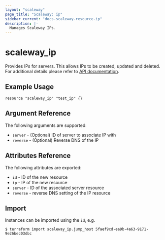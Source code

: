 ```yaml
---
layout: "scaleway"
page_title: "Scaleway: ip"
sidebar_current: "docs-scaleway-resource-ip"
description: |-
  Manages Scaleway IPs.
---
```


# scaleway\_ip

Provides IPs for servers. This allows IPs to be created, updated and deleted.
For additional details please refer to [API documentation](https://developer.scaleway.com/#ips).

## Example Usage

```hcl
resource "scaleway_ip" "test_ip" {}
```

## Argument Reference

The following arguments are supported:

* `server` - (Optional) ID of server to associate IP with
* `reverse` - (Optional) Reverse DNS of the IP

## Attributes Reference

The following attributes are exported:

* `id` - ID of the new resource
* `ip` - IP of the new resource
* `server` - ID of the associated server resource
* `reverse` - reverse DNS setting of the IP resource

## Import

Instances can be imported using the `id`, e.g.

```
$ terraform import scaleway_ip.jump_host 5faef9cd-ea9b-4a63-9171-9e26bec03dbc
```
